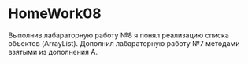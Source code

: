 # HomeWork08
Выполнив лабараторную работу №8 я понял реализацию списка объектов (ArrayList).
Дополнил лабараторную работу №7 методами взятыми из дополнения А.
